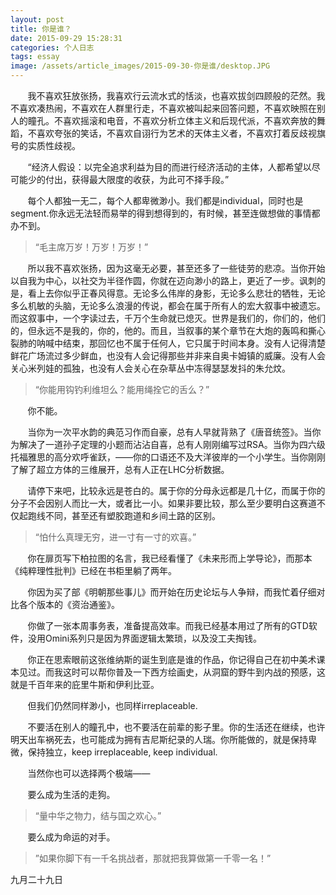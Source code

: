 ```yaml
---
layout: post
title: 你是谁？
date: 2015-09-29 15:28:31
categories: 个人日志
tags: essay
image: /assets/article_images/2015-09-30-你是谁/desktop.JPG
---
```


&#160; &#160; &#160; &#160;我不喜欢狂放张扬，我喜欢行云流水式的恬淡，也喜欢拔剑四顾般的茫然。我不喜欢凑热闹，不喜欢在人群里行走，不喜欢被叫起来回答问题，不喜欢映照在别人的瞳孔。不喜欢摇滚和电音，不喜欢分析立体主义和后现代派，不喜欢奔放的舞蹈，不喜欢夸张的笑话，不喜欢自诩行为艺术的天体主义者，不喜欢打着反歧视旗号的实质性歧视。

 
&#160; &#160; &#160; &#160;“经济人假设：以完全追求利益为目的而进行经济活动的主体，人都希望以尽可能少的付出，获得最大限度的收获，为此可不择手段。”

 
&#160; &#160; &#160; &#160;每个人都独一无二，每个人都卑微渺小。我们都是individual，同时也是segment.你永远无法轻而易举的得到想得到的，有时候，甚至连做想做的事情都办不到。

>“毛主席万岁！万岁！万岁！”

&#160; &#160; &#160; &#160;所以我不喜欢张扬，因为这毫无必要，甚至还多了一些徒劳的悲凉。当你开始以自我为中心，以社交为半径作圆，你就在迈向渺小的路上，更近了一步。讽刺的是，看上去你似乎正春风得意。无论多么伟岸的身影，无论多么悲壮的牺牲，无论多么机敏的头脑，无论多么浪漫的传说，都会在属于所有人的宏大叙事中被遗忘。而这叙事中，一个字读过去，千万个生命就已熄灭。世界是我们的，你们的，他们的，但永远不是我的，你的，他的。而且，当叙事的某个章节在大炮的轰鸣和撕心裂肺的呐喊中结束，那回忆也不属于任何人，它只属于时间本身。没有人记得清楚鲜花广场流过多少鲜血，也没有人会记得那些并非来自奥卡姆镇的威廉。没有人会关心米列娃的孤独，也没有人会关心在杂草丛中冻得瑟瑟发抖的朱允炆。

>“你能用钩钓利维坦么？能用绳拴它的舌么？”

&#160; &#160; &#160; &#160;你不能。

&#160; &#160; &#160; &#160;当你为一次平水韵的典范习作而自豪，总有人早就背熟了《唐音统签》。当你为解决了一道孙子定理的小题而沾沾自喜，总有人刚刚编写过RSA。当你为四六级托福雅思的高分欢呼雀跃，——你的口语还不及大洋彼岸的一个小学生。当你刚刚了解了超立方体的三维展开，总有人正在LHC分析数据。

&#160; &#160; &#160; &#160;请停下来吧，比较永远是苍白的。属于你的分母永远都是几十亿，而属于你的分子不会因别人而比一大，或者比一小。如果非要比较，那么至少要明白这赛道不仅起跑线不同，甚至还有塑胶跑道和乡间土路的区别。

 

>“怕什么真理无穷，进一寸有一寸的欢喜。”

&#160; &#160; &#160; &#160;你在扉页写下柏拉图的名言，我已经看懂了《未来形而上学导论》，而那本《纯粹理性批判》已经在书柜里躺了两年。

&#160; &#160; &#160; &#160;你因为买了部《明朝那些事儿》而开始在历史论坛与人争辩，而我忙着仔细对比各个版本的《资治通鉴》。

&#160; &#160; &#160; &#160;你做了一张本周事务表，准备提高效率。而我已经基本用过了所有的GTD软件，没用Omini系列只是因为界面逻辑太繁琐，以及没工夫掏钱。

&#160; &#160; &#160; &#160;你正在思索眼前这张维纳斯的诞生到底是谁的作品，你记得自己在初中美术课本见过。而我这时可以帮你普及一下西方绘画史，从洞窟的野牛到内战的预感，这就是千百年来的庇里牛斯和伊利比亚。

&#160; &#160; &#160; &#160;但我们仍然同样渺小，也同样irreplaceable.

&#160; &#160; &#160; &#160;不要活在别人的瞳孔中，也不要活在前辈的影子里。你的生活还在继续，也许明天出车祸死去，也可能成为拥有吉尼斯纪录的人瑞。你所能做的，就是保持卑微，保持独立，keep irreplaceable, keep individual.

&#160; &#160; &#160; &#160;当然你也可以选择两个极端——

&#160; &#160; &#160; &#160;要么成为生活的走狗。

> “量中华之物力，结与国之欢心。”

 
&#160; &#160; &#160; &#160;要么成为命运的对手。

>”如果你脚下有一千名挑战者，那就把我算做第一千零一名！”

九月二十九日